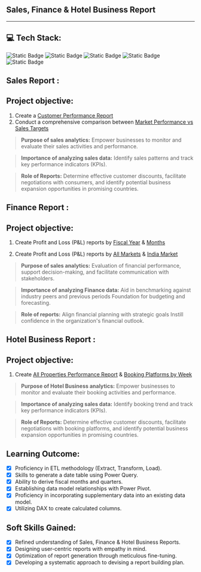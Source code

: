 Sales, Finance & Hotel Business Report
-
---

💻 Tech Stack:
--
![Static Badge](https://img.shields.io/badge/Excel-Green) ![Static Badge](https://img.shields.io/badge/DAX-blue)
![Static Badge](https://img.shields.io/badge/ETL-orange) ![Static Badge](https://img.shields.io/badge/Power%20Query-yellow)
![Static Badge](https://img.shields.io/badge/Power%20Pivot-asd?labelColor=%236994c3&color=%23a62f7e)


Sales Report :
-

Project objective:
--

1. Create a [Customer Performance Report](https://github.com/VkasRajpurohit/Excel-Data-Analytics/blob/main/Sales%20%26%20Financial%20Reports/Customer%20Performance%20Report.pdf)
2. Conduct a comprehensive comparison between [Market Performance vs Sales Targets](https://github.com/VkasRajpurohit/Excel-Data-Analytics/blob/main/Sales%20%26%20Financial%20Reports/Market%20Performance%20vs%20Target%20Report.pdf)

> **Purpose of sales analytics:** Empower businesses to monitor and evaluate their sales activities and performance.

> **Importance of analyzing sales data:** Identify sales patterns and track key performance indicators (KPIs).

> **Role of Reports:** Determine effective customer discounts, facilitate negotiations with consumers, and identify potential business expansion opportunities in promising countries.


Finance Report :
-

Project objective:
--

1. Create Profit and Loss (P&L) reports by [Fiscal Year](https://github.com/VkasRajpurohit/Excel-Data-Analytics/blob/main/Sales%20%26%20Financial%20Reports/Financial%20P%26L%20by%20Fiscal%20Year%20Report.pdf) & [Months](https://github.com/VkasRajpurohit/Excel-Data-Analytics/blob/main/Sales%20%26%20Financial%20Reports/Financial%20P%26L%20by%20Month%20report.pdf) 

2. Create Profit and Loss (P&L) reports by [All Markets](https://github.com/VkasRajpurohit/Excel-Data-Analytics/blob/main/Sales%20%26%20Financial%20Reports/Financial%20P%26L%20by%20Markets%20report.pdf) & [India Market](https://github.com/VkasRajpurohit/Excel-Data-Analytics/blob/main/Sales%20%26%20Financial%20Reports/Financial%20P%26L%20by%20India%20Market%20Report.pdf)

> **Purpose of sales analytics:** Evaluation of financial performance, support decision-making, and facilitate communication with stakeholders.

> **Importance of analyzing Finance data:** Aid in benchmarking against industry peers and previous periods Foundation for budgeting and forecasting.

> **Role of reports:** Align financial planning with strategic goals Instill confidence in the organization's financial outlook.


Hotel Business Report :
-

Project objective:
--

1. Create [All Properties Performance Report](https://github.com/VkasRajpurohit/Excel-Data-Analytics/blob/main/Hotel%20Business%20Report/All%20Properties%20Performance.pdf) & [Booking Platforms by Week](https://github.com/VkasRajpurohit/Excel-Data-Analytics/blob/main/Hotel%20Business%20Report/Booking%20Platforms%20By%20week.pdf)

> **Purpose of Hotel Business analytics:** Empower businesses to monitor and evaluate their booking activities and performance.

> **Importance of analyzing sales data:** Identify booking trend and track key performance indicators (KPIs).

> **Role of Reports:** Determine effective customer discounts, facilitate negotiations with booking platforms, and identify potential business expansion opportunities in promising countries.


Learning Outcome:
--

- [x]	Proficiency in ETL methodology (Extract, Transform, Load).
- [x]	Skills to generate a date table using Power Query.
- [x]	Ability to derive fiscal months and quarters.
- [x]	Establishing data model relationships with Power Pivot.
- [x]	Proficiency in incorporating supplementary data into an existing data model.
- [x]	Utilizing DAX to create calculated columns.

Soft Skills Gained:
--

- [x]	Refined understanding of Sales, Finance & Hotel Business Reports.
- [x]	Designing user-centric reports with empathy in mind.
- [x]	Optimization of report generation through meticulous fine-tuning.
- [x]	Developing a systematic approach to devising a report building plan.
